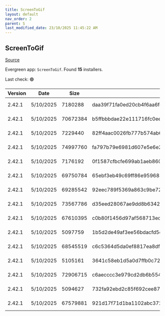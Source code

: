 ```yaml
---
title: ScreenToGif
layout: default
nav_order: 2
parent: S
last_modified_date: 23/10/2025 11:45:22 AM
---
```


## ScreenToGif

[Source](https://github.com/NickeManarin/ScreenToGif)

Evergreen app: `ScreenToGif`. Found **15** installers.

Last check: 🟢

| Version | Date      | Size     | Sha256                                                           | Architecture | InstallerType | Type | URI                                                                                                                                                                                                                                  |
| ------- | --------- | -------- | ---------------------------------------------------------------- | ------------ | ------------- | ---- | ------------------------------------------------------------------------------------------------------------------------------------------------------------------------------------------------------------------------------------ |
| 2.42.1  | 5/10/2025 | 7180288  | daa39f71fa0ed20cb4f6aa6fd9441e835eed0c7a27480bcd0e3ae1bd05e1eb4c | ARM64        | Default       | msi  | [https://github.com/NickeManarin/ScreenToGif/releases/download/2.42.1/ScreenToGif.2.42.1.Light.Setup.Arm64.msi](https://github.com/NickeManarin/ScreenToGif/releases/download/2.42.1/ScreenToGif.2.42.1.Light.Setup.Arm64.msi)       |
| 2.42.1  | 5/10/2025 | 70672384 | b5ffbbbdae22e111716fc0ee0b265db63c3af9edd4b6fb1af9ac31bf530f3b4c | ARM64        | Default       | msi  | [https://github.com/NickeManarin/ScreenToGif/releases/download/2.42.1/ScreenToGif.2.42.1.Setup.Arm64.msi](https://github.com/NickeManarin/ScreenToGif/releases/download/2.42.1/ScreenToGif.2.42.1.Setup.Arm64.msi)                   |
| 2.42.1  | 5/10/2025 | 7229440  | 82ff4aac0026fb777b574ab6d10d81516d968ac73e8d20ad90560e6873a0819c | x64          | Default       | msi  | [https://github.com/NickeManarin/ScreenToGif/releases/download/2.42.1/ScreenToGif.2.42.1.Light.Setup.x64.msi](https://github.com/NickeManarin/ScreenToGif/releases/download/2.42.1/ScreenToGif.2.42.1.Light.Setup.x64.msi)           |
| 2.42.1  | 5/10/2025 | 74997760 | fa797b79e6981d607e5e6e2301a66a9871734357c9f5bfad00391531981d2340 | x64          | Default       | msi  | [https://github.com/NickeManarin/ScreenToGif/releases/download/2.42.1/ScreenToGif.2.42.1.Setup.x64.msi](https://github.com/NickeManarin/ScreenToGif/releases/download/2.42.1/ScreenToGif.2.42.1.Setup.x64.msi)                       |
| 2.42.1  | 5/10/2025 | 7176192  | 0f1587cfbcfe699ab1aeb8601eba7f77efb227d92a0e1e7dff15f1c365e1f583 | x86          | Default       | msi  | [https://github.com/NickeManarin/ScreenToGif/releases/download/2.42.1/ScreenToGif.2.42.1.Light.Setup.x86.msi](https://github.com/NickeManarin/ScreenToGif/releases/download/2.42.1/ScreenToGif.2.42.1.Light.Setup.x86.msi)           |
| 2.42.1  | 5/10/2025 | 69750784 | 65ebf3eb49c69ff86e959683e494c2c54ead935b4384796cae55a4bf6527b9e9 | x86          | Default       | msi  | [https://github.com/NickeManarin/ScreenToGif/releases/download/2.42.1/ScreenToGif.2.42.1.Setup.x86.msi](https://github.com/NickeManarin/ScreenToGif/releases/download/2.42.1/ScreenToGif.2.42.1.Setup.x86.msi)                       |
| 2.42.1  | 5/10/2025 | 69285542 | 92eec789f5369a863c9be723fa547f4381ac7b5dff408a3a68ba60d8ec53dc77 | ARM64        | Default       | msix | [https://github.com/NickeManarin/ScreenToGif/releases/download/2.42.1/ScreenToGif.2.42.1.Package.arm64.msix](https://github.com/NickeManarin/ScreenToGif/releases/download/2.42.1/ScreenToGif.2.42.1.Package.arm64.msix)             |
| 2.42.1  | 5/10/2025 | 73567786 | d35eed28067ae9dd8b6342b6155a01231c42186115af821c584decb4b26ec727 | x64          | Default       | msix | [https://github.com/NickeManarin/ScreenToGif/releases/download/2.42.1/ScreenToGif.2.42.1.Package.x64.msix](https://github.com/NickeManarin/ScreenToGif/releases/download/2.42.1/ScreenToGif.2.42.1.Package.x64.msix)                 |
| 2.42.1  | 5/10/2025 | 67610395 | c0b80f1456d97af568713edcfb26ae133108070649e63a495d41b99eda30a50e | x86          | Default       | msix | [https://github.com/NickeManarin/ScreenToGif/releases/download/2.42.1/ScreenToGif.2.42.1.Package.x86.msix](https://github.com/NickeManarin/ScreenToGif/releases/download/2.42.1/ScreenToGif.2.42.1.Package.x86.msix)                 |
| 2.42.1  | 5/10/2025 | 5097759  | 1b5d2de49af3ee56bdacfd5e1c4596475bda8c2fca7c0d617d111e92c6006881 | ARM64        | Portable      | zip  | [https://github.com/NickeManarin/ScreenToGif/releases/download/2.42.1/ScreenToGif.2.42.1.Light.Portable.Arm64.zip](https://github.com/NickeManarin/ScreenToGif/releases/download/2.42.1/ScreenToGif.2.42.1.Light.Portable.Arm64.zip) |
| 2.42.1  | 5/10/2025 | 68545519 | c6c5364d5da0ef8817ea8dfd9d3f5707b478c7eeaa8646db16d161e864c9dae6 | ARM64        | Portable      | zip  | [https://github.com/NickeManarin/ScreenToGif/releases/download/2.42.1/ScreenToGif.2.42.1.Portable.Arm64.zip](https://github.com/NickeManarin/ScreenToGif/releases/download/2.42.1/ScreenToGif.2.42.1.Portable.Arm64.zip)             |
| 2.42.1  | 5/10/2025 | 5105161  | 3641c58eb1d5a0d7ffb0c7293d3d0ac702331996d645de7e539c02498a6daf64 | x64          | Portable      | zip  | [https://github.com/NickeManarin/ScreenToGif/releases/download/2.42.1/ScreenToGif.2.42.1.Light.Portable.x64.zip](https://github.com/NickeManarin/ScreenToGif/releases/download/2.42.1/ScreenToGif.2.42.1.Light.Portable.x64.zip)     |
| 2.42.1  | 5/10/2025 | 72906715 | c6aecccc3e979cd2db6b5548969b46ba4ccabfb0f367de213f0c49a606a640c3 | x64          | Portable      | zip  | [https://github.com/NickeManarin/ScreenToGif/releases/download/2.42.1/ScreenToGif.2.42.1.Portable.x64.zip](https://github.com/NickeManarin/ScreenToGif/releases/download/2.42.1/ScreenToGif.2.42.1.Portable.x64.zip)                 |
| 2.42.1  | 5/10/2025 | 5094627  | 732fa92ebd2c85f692cee87b6fcd45ee23701a8e775b8d783c071f674eb6d39b | x86          | Portable      | zip  | [https://github.com/NickeManarin/ScreenToGif/releases/download/2.42.1/ScreenToGif.2.42.1.Light.Portable.x86.zip](https://github.com/NickeManarin/ScreenToGif/releases/download/2.42.1/ScreenToGif.2.42.1.Light.Portable.x86.zip)     |
| 2.42.1  | 5/10/2025 | 67579881 | 921d17f71d1ba1102abc372efebd21359307401ebdb47046a701a3b20da755b2 | x86          | Portable      | zip  | [https://github.com/NickeManarin/ScreenToGif/releases/download/2.42.1/ScreenToGif.2.42.1.Portable.x86.zip](https://github.com/NickeManarin/ScreenToGif/releases/download/2.42.1/ScreenToGif.2.42.1.Portable.x86.zip)                 |
